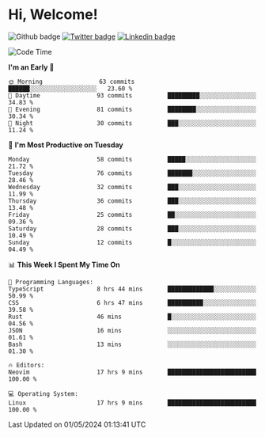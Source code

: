   # Hi, Welcome!
  ![Github badge](https://img.shields.io/github/followers/kraken-afk.svg?style=social&label=Follow&maxAge=2592000)
  [![Twitter badge](https://img.shields.io/badge/-Twitter-00acee?style=flat-square&logo=Twitter&logoColor=white)](https://twitter.com/trshppl)
  [![Linkedin badge](https://img.shields.io/badge/LinkedIn-0077B5?style=flat-square&logo=linkedin&logoColor=white)](https://www.linkedin.com/in/noveanrer)
<!--START_SECTION:waka-->
![Code Time](http://img.shields.io/badge/Code%20Time-174%20hrs%2044%20mins-blue)

**I'm an Early 🐤** 

```text
🌞 Morning                63 commits          ██████░░░░░░░░░░░░░░░░░░░   23.60 % 
🌆 Daytime                93 commits          █████████░░░░░░░░░░░░░░░░   34.83 % 
🌃 Evening                81 commits          ████████░░░░░░░░░░░░░░░░░   30.34 % 
🌙 Night                  30 commits          ███░░░░░░░░░░░░░░░░░░░░░░   11.24 % 
```
📅 **I'm Most Productive on Tuesday** 

```text
Monday                   58 commits          █████░░░░░░░░░░░░░░░░░░░░   21.72 % 
Tuesday                  76 commits          ███████░░░░░░░░░░░░░░░░░░   28.46 % 
Wednesday                32 commits          ███░░░░░░░░░░░░░░░░░░░░░░   11.99 % 
Thursday                 36 commits          ███░░░░░░░░░░░░░░░░░░░░░░   13.48 % 
Friday                   25 commits          ██░░░░░░░░░░░░░░░░░░░░░░░   09.36 % 
Saturday                 28 commits          ███░░░░░░░░░░░░░░░░░░░░░░   10.49 % 
Sunday                   12 commits          █░░░░░░░░░░░░░░░░░░░░░░░░   04.49 % 
```


📊 **This Week I Spent My Time On** 

```text
💬 Programming Languages: 
TypeScript               8 hrs 44 mins       █████████████░░░░░░░░░░░░   50.99 % 
CSS                      6 hrs 47 mins       ██████████░░░░░░░░░░░░░░░   39.58 % 
Rust                     46 mins             █░░░░░░░░░░░░░░░░░░░░░░░░   04.56 % 
JSON                     16 mins             ░░░░░░░░░░░░░░░░░░░░░░░░░   01.61 % 
Bash                     13 mins             ░░░░░░░░░░░░░░░░░░░░░░░░░   01.30 % 

🔥 Editors: 
Neovim                   17 hrs 9 mins       █████████████████████████   100.00 % 

💻 Operating System: 
Linux                    17 hrs 9 mins       █████████████████████████   100.00 % 
```


 Last Updated on 01/05/2024 01:13:41 UTC
<!--END_SECTION:waka-->